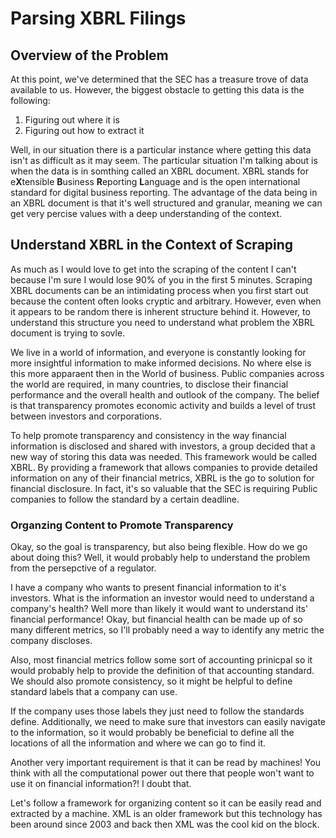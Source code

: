 # Parsing XBRL Filings

## Overview of the Problem

At this point, we've determined that the SEC has a treasure trove of data available to us. However, the biggest obstacle to getting this data is the following:

 1. Figuring out where it is
 2. Figuring out how to extract it

Well, in our situation there is a particular instance where getting this data isn't as difficult as it may seem. The particular situation I'm talking about is when the data is in somthing called an XBRL document. XBRL stands for e**X**tensible **B**usiness **R**eporting **L**anguage and is the open international standard for digital business reporting. The advantage of the data being in an XBRL document is that it's well structured and granular, meaning we can get very percise values with a deep understanding of the context.

## Understand XBRL in the Context of Scraping

As much as I would love to get into the scraping of the content I can't because I'm sure I would lose 90% of you in the first 5 minutes. Scraping XBRL documents can be an intimidating process when you first start out because the content often looks cryptic and arbitrary. However, even when it appears to be random there is inherent structure behind it. However, to understand this structure you need to understand what problem the XBRL document is trying to sovle.

We live in a world of information, and everyone is constantly looking for more insightful information to make informed decisions. No where else is this more apparaent then in the World of business. Public companies across the world are required, in many countries, to disclose their financial performance and the overall health and outlook of the company. The belief is that transparency promotes economic activity and builds a level of trust between investors and corporations.

To help promote transparency and consistency in the way financial information is disclosed and shared with investors, a group decided that a new way of storing this data was needed. This framework would be called XBRL. By providing a framework that allows companies to provide detailed information on any of their financial metrics, XBRL is the go to solution for financial disclosure. In fact, it's so valuable that the SEC is requiring Public companies to follow the standard by a certain deadline.

### **Organzing Content to Promote Transparency**

Okay, so the goal is transparency, but also being flexible. How do we go about doing this? Well, it would probably help to understand the problem from the persepctive of a regulator.

I have a company who wants to present financial information to it's investors. What is the information an investor would need to understand a company's health? Well more than likely it would want to understand its' financial performance! Okay, but financial health can be made up of so many different metrics, so I'll probably need a way to identify any metric the company discloses.

Also, most financial metrics follow some sort of accounting prinicpal so it would probably help to provide the definition of that accounting standard. We should also promote consistency, so it might be helpful to define standard labels that a company can use.

If the company uses those labels they just need to follow the standards define. Additionally, we need to make sure that investors can easily navigate to the information, so it would probably be beneficial to define all the locations of all the information and where we can go to find it.

Another very important requirement is that it can be read by machines! You think with all the computational power out there that people won't want to use it on financial information?! I doubt that.

Let's follow a framework for organizing content so it can be easily read and extracted by a machine. XML is an older framework but this technology has been around since 2003 and back then XML was the cool kid on the block.
